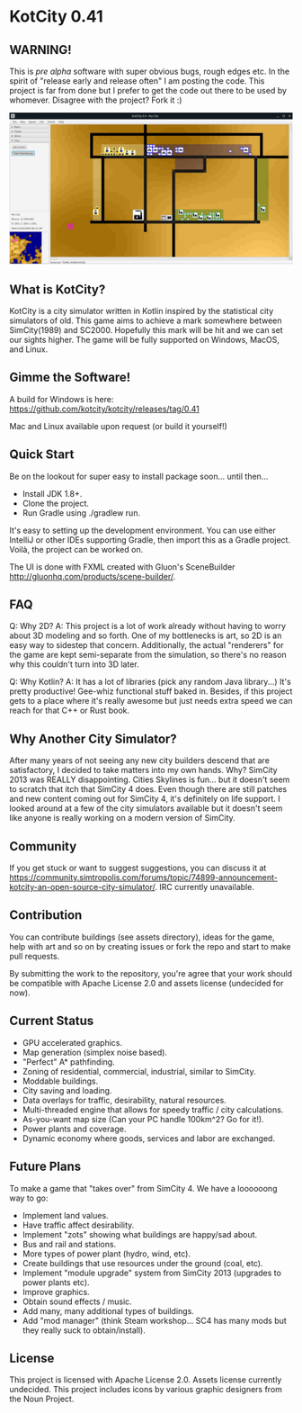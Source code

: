 # KotCity 0.41

## WARNING!

This is _pre alpha_ software with super obvious bugs, rough edges etc. In the spirit of "release early and release often"
I am posting the code. This project is far from done but I prefer to get the code out there
to be used by whomever. Disagree with the project? Fork it :)

![KotCity Screenshot](screenshot.jpg?raw=true "Screenshot of the game's UI and an example city")

## What is KotCity?

KotCity is a city simulator written in Kotlin inspired by the statistical city simulators of old.
This game aims to achieve a mark somewhere between SimCity(1989) and SC2000. Hopefully this mark will be hit and we can set our sights higher. The game will be fully supported on Windows, MacOS, and Linux.

## Gimme the Software!

A build for Windows is here: https://github.com/kotcity/kotcity/releases/tag/0.41

Mac and Linux available upon request (or build it yourself!)

## Quick Start

Be on the lookout for super easy to install package soon... until then...
* Install JDK 1.8+.
* Clone the project.
* Run Gradle using ./gradlew run.

It's easy to setting up the development environment. You can use either IntelliJ or other IDEs supporting Gradle, then import this as a Gradle project. Voilà, the project can be worked on.

The UI is done with FXML created with Gluon's SceneBuilder http://gluonhq.com/products/scene-builder/.

## FAQ

Q: Why 2D?
A: This project is a lot of work already without having to worry about 3D modeling and so forth. One of my bottlenecks is art, so 2D is an easy way to sidestep that concern. Additionally, the actual "renderers" for the game are kept semi-separate from the simulation, so there's no reason why this couldn't turn into 3D later.

Q: Why Kotlin?
A: It has a lot of libraries (pick any random Java library...) It's pretty productive! Gee-whiz functional stuff baked in. Besides, if this project gets to a place where it's really awesome but just needs extra speed we can reach for that C++ or Rust book.

## Why Another City Simulator?

After many years of not seeing any new city builders descend that are satisfactory, I decided to take matters into my own hands. Why? SimCity 2013 was REALLY disappointing. Cities Skylines is fun... but it doesn't seem to scratch that itch that SimCity 4 does. Even though there are still patches and new content coming out for SimCity 4, it's definitely on life support. I looked around at a few of the city simulators available but it doesn't seem like anyone is really working on a modern version of SimCity.

## Community

If you get stuck or want to suggest suggestions, you can discuss it at https://community.simtropolis.com/forums/topic/74899-announcement-kotcity-an-open-source-city-simulator/. IRC currently unavailable.

## Contribution

You can contribute buildings (see assets directory), ideas for the game, help with art and so on by creating issues or fork the repo and start to make pull requests.

By submitting the work to the repository, you're agree that your work should be compatible with Apache License 2.0 and assets license (undecided for now).

## Current Status

* GPU accelerated graphics.
* Map generation (simplex noise based).
* "Perfect" A* pathfinding.
* Zoning of residential, commercial, industrial, similar to SimCity.
* Moddable buildings.
* City saving and loading.
* Data overlays for traffic, desirability, natural resources.
* Multi-threaded engine that allows for speedy traffic / city calculations.
* As-you-want map size (Can your PC handle 100km^2? Go for it!).
* Power plants and coverage.
* Dynamic economy where goods, services and labor are exchanged.

## Future Plans

To make a game that "takes over" from SimCity 4. We have a loooooong way to go:
* Implement land values.
* Have traffic affect desirability.
* Implement "zots" showing what buildings are happy/sad about.
* Bus and rail and stations.
* More types of power plant (hydro, wind, etc).
* Create buildings that use resources under the ground (coal, etc).
* Implement "module upgrade" system from SimCity 2013 (upgrades to power plants etc).
* Improve graphics.
* Obtain sound effects / music.
* Add many, many additional types of buildings.
* Add "mod manager" (think Steam workshop... SC4 has many mods but they really suck to obtain/install).

## License

This project is licensed with Apache License 2.0. Assets license currently undecided. This project includes icons by various graphic designers from the Noun Project.
